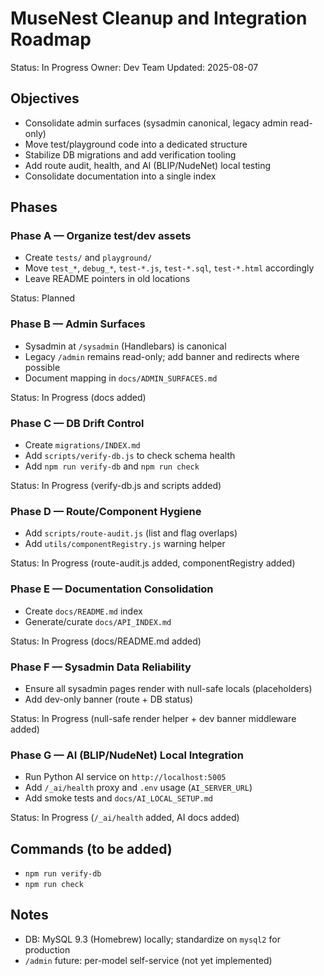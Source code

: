# MuseNest Cleanup and Integration Roadmap

Status: In Progress
Owner: Dev Team
Updated: 2025-08-07

## Objectives
- Consolidate admin surfaces (sysadmin canonical, legacy admin read-only)
- Move test/playground code into a dedicated structure
- Stabilize DB migrations and add verification tooling
- Add route audit, health, and AI (BLIP/NudeNet) local testing
- Consolidate documentation into a single index

## Phases

### Phase A — Organize test/dev assets
- Create `tests/` and `playground/`
- Move `test_*`, `debug_*`, `test-*.js`, `test-*.sql`, `test-*.html` accordingly
- Leave README pointers in old locations

Status: Planned

### Phase B — Admin Surfaces
- Sysadmin at `/sysadmin` (Handlebars) is canonical
- Legacy `/admin` remains read-only; add banner and redirects where possible
- Document mapping in `docs/ADMIN_SURFACES.md`

Status: In Progress (docs added)

### Phase C — DB Drift Control
- Create `migrations/INDEX.md`
- Add `scripts/verify-db.js` to check schema health
- Add `npm run verify-db` and `npm run check`

Status: In Progress (verify-db.js and scripts added)

### Phase D — Route/Component Hygiene
- Add `scripts/route-audit.js` (list and flag overlaps)
- Add `utils/componentRegistry.js` warning helper

Status: In Progress (route-audit.js added, componentRegistry added)

### Phase E — Documentation Consolidation
- Create `docs/README.md` index
- Generate/curate `docs/API_INDEX.md`

Status: In Progress (docs/README.md added)

### Phase F — Sysadmin Data Reliability
- Ensure all sysadmin pages render with null-safe locals (placeholders)
- Add dev-only banner (route + DB status)

Status: In Progress (null-safe render helper + dev banner middleware added)

### Phase G — AI (BLIP/NudeNet) Local Integration
- Run Python AI service on `http://localhost:5005`
- Add `/_ai/health` proxy and `.env` usage (`AI_SERVER_URL`)
- Add smoke tests and `docs/AI_LOCAL_SETUP.md`

Status: In Progress (`/_ai/health` added, AI docs added)

## Commands (to be added)
- `npm run verify-db`
- `npm run check`

## Notes
- DB: MySQL 9.3 (Homebrew) locally; standardize on `mysql2` for production
- `/admin` future: per-model self-service (not yet implemented) 